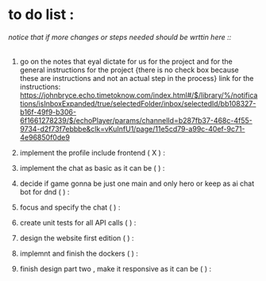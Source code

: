 # to do list : 
###### notice that if more changes or steps needed should be wrttin here :: 

1. go on the notes that eyal dictate for us for the project and for the general instructions for the project {there is no check box because these are instructions and not an actual step in the process}
link for the instructions: 
https://johnbryce.echo.timetoknow.com/index.html#/$/library/%/notifications/isInboxExpanded/true/selectedFolder/inbox/selectedId/bb108327-b16f-49f9-b306-6f1661278239/$/echoPlayer/params/channelId=b287fb37-468c-4f55-9734-d2f73f7ebbbe&clk=vKuInfU1/page/11e5cd79-a99c-40ef-9c71-4e96850f0de9
 
2. implement the profile include frontend ( X ) :

3. implement the chat as basic as it can be ( ) : 

4. decide if game gonna be just one main and only hero or keep as ai chat bot for dnd ( ) :

5. focus and specify the chat ( ) :

6. create unit tests for all API calls ( ) :

7. design the website first edition ( ) :

8. implemnt and finish the dockers ( ) :

9. finish design part two , make it responsive as it can be ( ) :  
